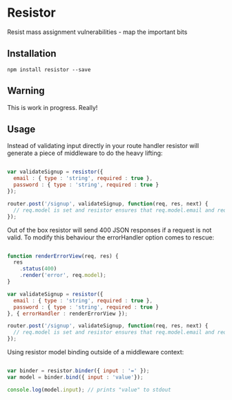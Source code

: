 # Resistor
Resist mass assignment vulnerabilities - map the important bits

## Installation

    npm install resistor --save

## Warning
This is work in progress. Really!

## Usage
Instead of validating input directly in your route handler resistor will generate a piece of middleware to do the heavy lifting:

```javascript

var validateSignup = resistor({
  email : { type : 'string', required : true },
  password : { type : 'string', required : true }
});

router.post('/signup', validateSignup, function(req, res, next) {
  // req.model is set and resistor ensures that req.model.email and req.model.password are set 
});

```

Out of the box resistor will send 400 JSON responses if a request is not valid. To modify this behaviour the errorHandler option comes
to rescue:

```javascript

function renderErrorView(req, res) {
  res
    .status(400)
    .render('error', req.model);
}

var validateSignup = resistor({
  email : { type : 'string', required : true },
  password : { type : 'string', required : true }
}, { errorHandler : renderErrorView });

router.post('/signup', validateSignup, function(req, res, next) {
  // req.model is set and resistor ensures that req.model.email and req.model.password are set 
});

```

Using resistor model binding outside of a middleware context:

```javascript

var binder = resistor.binder({ input : '=' });
var model = binder.bind({ input : 'value'});

console.log(model.input); // prints "value" to stdout 
      
```